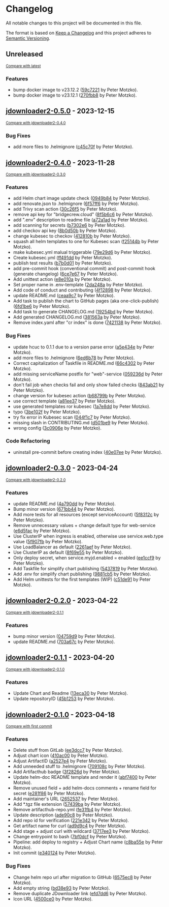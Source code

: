 # Changelog

All notable changes to this project will be documented in this file.

The format is based on [Keep a Changelog](http://keepachangelog.com/en/1.0.0/)
and this project adheres to [Semantic Versioning](http://semver.org/spec/v2.0.0.html).

<!-- insertion marker -->
## Unreleased

<small>[Compare with latest](https://github.com/pmoscode-helm/jdownloader2/compare/jdownloader2-0.5.0...HEAD)</small>

### Features

- bump docker image to v23.12.2 ([59c7221](https://github.com/pmoscode-helm/jdownloader2/commit/59c7221fd598d5d0769388cae8bf335ceb0c4089) by Peter Motzko).
- bump docker image to v23.12.1 ([270fbb8](https://github.com/pmoscode-helm/jdownloader2/commit/270fbb8ef50af852a1598425ca48fe4cba0e33ed) by Peter Motzko).

<!-- insertion marker -->
## [jdownloader2-0.5.0](https://github.com/pmoscode-helm/jdownloader2/releases/tag/jdownloader2-0.5.0) - 2023-12-15

<small>[Compare with jdownloader2-0.4.0](https://github.com/pmoscode-helm/jdownloader2/compare/jdownloader2-0.4.0...jdownloader2-0.5.0)</small>

### Bug Fixes

- add more files to .helmignore ([c45c70f](https://github.com/pmoscode-helm/jdownloader2/commit/c45c70feac262b0440a39d71940e7194eab7a559) by Peter Motzko).

## [jdownloader2-0.4.0](https://github.com/pmoscode-helm/jdownloader2/releases/tag/jdownloader2-0.4.0) - 2023-11-28

<small>[Compare with jdownloader2-0.3.0](https://github.com/pmoscode-helm/jdownloader2/compare/jdownloader2-0.3.0...jdownloader2-0.4.0)</small>

### Features

- add Helm chart image update check ([0949b84](https://github.com/pmoscode-helm/jdownloader2/commit/0949b84aff5a3c30823bbf4598c761cf9582344c) by Peter Motzko).
- add renovate.json to .helmignore ([6f57ff6](https://github.com/pmoscode-helm/jdownloader2/commit/6f57ff61bdb549b366914ee5a8d595f9c2545c57) by Peter Motzko).
- add Trivy scan action ([30c26f5](https://github.com/pmoscode-helm/jdownloader2/commit/30c26f54fb77920de97a78e5a14c4e59a1ccf5a6) by Peter Motzko).
- remove api key for "bridgecrew.cloud" ([8f5b6c6](https://github.com/pmoscode-helm/jdownloader2/commit/8f5b6c6b844eb6904e3d2a41fe12010ad5c35483) by Peter Motzko).
- add ".env" description to readme file ([a72a1ad](https://github.com/pmoscode-helm/jdownloader2/commit/a72a1ad8c9b8f667d35aed2d7b848373e61b6fe8) by Peter Motzko).
- add scanning for secrets ([b7302e6](https://github.com/pmoscode-helm/jdownloader2/commit/b7302e6ec9e7ad4c18ed7895e4d2c70692fd6735) by Peter Motzko).
- add checkov api key ([8b0d50b](https://github.com/pmoscode-helm/jdownloader2/commit/8b0d50b8e07346a1e9bca431e2e98fab23fbfaaa) by Peter Motzko).
- change kubesec to checkov ([412810b](https://github.com/pmoscode-helm/jdownloader2/commit/412810b8d2437c2c5d399e975effe525561f54c2) by Peter Motzko).
- squash all helm templates to one for Kubesec scan ([f25144b](https://github.com/pmoscode-helm/jdownloader2/commit/f25144bb7658633f7d7d34038e8e5c10f07fadf4) by Peter Motzko).
- make kubesec.yml malual triggerable ([79e29d6](https://github.com/pmoscode-helm/jdownloader2/commit/79e29d6d20b160a42eebcf3f66b2ca02195e8508) by Peter Motzko).
- Create kubesec.yml ([ff491dd](https://github.com/pmoscode-helm/jdownloader2/commit/ff491dd40c5e81188b89d4ca796151abacbc6a05) by Peter Motzko).
- publish test results ([b7b0d01](https://github.com/pmoscode-helm/jdownloader2/commit/b7b0d01b162b3522de2485d99d39e0c741a5dd02) by Peter Motzko).
- add pre-commit hook (conventional commit) and post-commit hook (generate changelog) ([6ce7e67](https://github.com/pmoscode-helm/jdownloader2/commit/6ce7e67c19b181e3ef3cf1aff96193cc10768029) by Peter Motzko).
- Add unittest action ([e8e010a](https://github.com/pmoscode-helm/jdownloader2/commit/e8e010ace4f95715a07764074686203122b1e3a3) by Peter Motzko).
- Set proper name in .env-template ([2da248a](https://github.com/pmoscode-helm/jdownloader2/commit/2da248ad5bf101a03b25fa74a979393d8842c055) by Peter Motzko).
- Add code of conduct and contributing ([4f12898](https://github.com/pmoscode-helm/jdownloader2/commit/4f128980552c4fe133b559b06ce639d60dec2f15) by Peter Motzko).
- update README.md ([ceaa9c7](https://github.com/pmoscode-helm/jdownloader2/commit/ceaa9c7f854b4363018c784a4f5f579fdfb37daa) by Peter Motzko).
- Add task to publish the chart to GitHub pages (aka one-click-publish) ([6fd1be6](https://github.com/pmoscode-helm/jdownloader2/commit/6fd1be6bd95809405213c843c942cd354ee8a103) by Peter Motzko).
- Add task to generate CHANGELOG.md ([19254bd](https://github.com/pmoscode-helm/jdownloader2/commit/19254bd5ad83dad3213ef826eb0607ce50f359cc) by Peter Motzko).
- Add generated CHANGELOG.md ([381563a](https://github.com/pmoscode-helm/jdownloader2/commit/381563aa43a68d6c921710733830bfb68a87def4) by Peter Motzko).
- Remove index.yaml after "cr index" is done ([7421138](https://github.com/pmoscode-helm/jdownloader2/commit/74211380cbfdcba249e0d34dd3dbe36da0615312) by Peter Motzko).

### Bug Fixes

- update hcuc to 0.1.1 due to a version parse error ([a5e434e](https://github.com/pmoscode-helm/jdownloader2/commit/a5e434ec52b8a662a35ab68bb2c817227ec8d8ec) by Peter Motzko).
- add more files to .helmignore ([6ed6b78](https://github.com/pmoscode-helm/jdownloader2/commit/6ed6b7889d17be2e09a85c7a06d772388f6bb7d3) by Peter Motzko).
- Correct capitalization of Taskfile in README.md ([66c4302](https://github.com/pmoscode-helm/jdownloader2/commit/66c4302650f0721a862a433aa094295e0d93366f) by Peter Motzko).
- add missing serviceName postfix for "web"-service ([059236d](https://github.com/pmoscode-helm/jdownloader2/commit/059236d98bea7ac033c02b21c654a7fefd973eaa) by Peter Motzko).
- don't fail job when checks fail and only show failed checks ([843ab21](https://github.com/pmoscode-helm/jdownloader2/commit/843ab215d2f40904e3867cbaada636c0bf056331) by Peter Motzko).
- change version for kubesec action ([b68799b](https://github.com/pmoscode-helm/jdownloader2/commit/b68799b59c09406d86fb12095791103b4581bdc7) by Peter Motzko).
- use correct template ([a81ee37](https://github.com/pmoscode-helm/jdownloader2/commit/a81ee378527dc5ef31d373bc9f8bbdfef4027704) by Peter Motzko).
- use generated templates ror kubesec ([1a7e8dd](https://github.com/pmoscode-helm/jdownloader2/commit/1a7e8dd27e163fb7020f7b8e3e60b5a5dc90db5e) by Peter Motzko).
- typo ([3be102f](https://github.com/pmoscode-helm/jdownloader2/commit/3be102f28c8b8fafd7760e693766c5f2f71d3bd8) by Peter Motzko).
- try fix error in Kubesec scan ([044f1c7](https://github.com/pmoscode-helm/jdownloader2/commit/044f1c716434eb697d89ddab4ded7df1e5ddde9b) by Peter Motzko).
- missing slash in CONTRIBUTING.md ([d501be9](https://github.com/pmoscode-helm/jdownloader2/commit/d501be9a405cb17fdf34d6d8b4273aec373b25b4) by Peter Motzko).
- wrong config ([3c0906e](https://github.com/pmoscode-helm/jdownloader2/commit/3c0906e59e08abbe4a8b3a32cb5a32439b8e3f2d) by Peter Motzko).

### Code Refactoring

- uninstall pre-commit before creating index ([40e07ee](https://github.com/pmoscode-helm/jdownloader2/commit/40e07ee922f0af42a1b921ca7ba207e9fb666de0) by Peter Motzko).

## [jdownloader2-0.3.0](https://github.com/pmoscode-helm/jdownloader2/releases/tag/jdownloader2-0.3.0) - 2023-04-24

<small>[Compare with jdownloader2-0.2.0](https://github.com/pmoscode-helm/jdownloader2/compare/jdownloader2-0.2.0...jdownloader2-0.3.0)</small>

### Features

- update README.md ([4a790dd](https://github.com/pmoscode-helm/jdownloader2/commit/4a790dd355c9e784fff669acfd37b39691d32d81) by Peter Motzko).
- Bump minor version ([671bb44](https://github.com/pmoscode-helm/jdownloader2/commit/671bb44f746f3da8409fb1057b952918b9cb85eb) by Peter Motzko).
- Add more tests for all resources (except serviceAccount) ([5f8312c](https://github.com/pmoscode-helm/jdownloader2/commit/5f8312cffba810bc86792cb5839eeebcf4127193) by Peter Motzko).
- Remove unnecessary values + change default type for web-service ([e6d5fac](https://github.com/pmoscode-helm/jdownloader2/commit/e6d5fac19f440618e9e70569aaeb23b9031a5000) by Peter Motzko).
- Use ClusterIP when ingress is enabled, otherwise use service.web.type value ([5f907fb](https://github.com/pmoscode-helm/jdownloader2/commit/5f907fb35179b6a568a7b22bdfc09d7d19c757b5) by Peter Motzko).
- Use LoadBalancer as default ([2261aef](https://github.com/pmoscode-helm/jdownloader2/commit/2261aefea5c127908a27b42220aa48d1459afdc5) by Peter Motzko).
- Use ClusterIP as default ([8f69e55](https://github.com/pmoscode-helm/jdownloader2/commit/8f69e551db079404cb8e0caf420d0e01447f8745) by Peter Motzko).
- Only deploy secret, when service.myjd.enabled = enabled ([ee1ccf9](https://github.com/pmoscode-helm/jdownloader2/commit/ee1ccf9775e1562c0eccd83dd43a4653c26fe48e) by Peter Motzko).
- Add Taskfile for simplify chart publishing ([5437819](https://github.com/pmoscode-helm/jdownloader2/commit/543781916bd025c4b25b1eb4350415915d62660a) by Peter Motzko).
- Add .env for simplify chart publishing ([9881cb5](https://github.com/pmoscode-helm/jdownloader2/commit/9881cb51a4420fbaaaa09a46454c2e1d1dd68810) by Peter Motzko).
- Add Helm unittests for the first templates (WIP) ([c51de91](https://github.com/pmoscode-helm/jdownloader2/commit/c51de914401af076d4417478e38749a2aa1f92ad) by Peter Motzko).

## [jdownloader2-0.2.0](https://github.com/pmoscode-helm/jdownloader2/releases/tag/jdownloader2-0.2.0) - 2023-04-22

<small>[Compare with jdownloader2-0.1.1](https://github.com/pmoscode-helm/jdownloader2/compare/jdownloader2-0.1.1...jdownloader2-0.2.0)</small>

### Features

- bump minor version ([04759d9](https://github.com/pmoscode-helm/jdownloader2/commit/04759d9d6e15c89424de89d9a39c00a3a645a8f9) by Peter Motzko).
- update README.md ([703a67c](https://github.com/pmoscode-helm/jdownloader2/commit/703a67cd55d6f4688868bdee84d3353e782c961d) by Peter Motzko).

## [jdownloader2-0.1.1](https://github.com/pmoscode-helm/jdownloader2/releases/tag/jdownloader2-0.1.1) - 2023-04-20

<small>[Compare with jdownloader2-0.1.0](https://github.com/pmoscode-helm/jdownloader2/compare/jdownloader2-0.1.0...jdownloader2-0.1.1)</small>

### Features

- Update Chart and Readme ([13eca30](https://github.com/pmoscode-helm/jdownloader2/commit/13eca309502ec4ad04167788b20a64673199ba82) by Peter Motzko).
- Update repositoryID ([45b1253](https://github.com/pmoscode-helm/jdownloader2/commit/45b1253cb6914d7a444c3b99f9cec5d2497b44e2) by Peter Motzko).

## [jdownloader2-0.1.0](https://github.com/pmoscode-helm/jdownloader2/releases/tag/jdownloader2-0.1.0) - 2023-04-18

<small>[Compare with first commit](https://github.com/pmoscode-helm/jdownloader2/compare/a380671a24b0691631682b0fc9eb63c8036d02fd...jdownloader2-0.1.0)</small>

### Features

- Delete stuff from GitLab ([ee3dcc7](https://github.com/pmoscode-helm/jdownloader2/commit/ee3dcc766523d527eaeb81792aedd80a6f53fdc9) by Peter Motzko).
- Adjust chart icon ([410ac00](https://github.com/pmoscode-helm/jdownloader2/commit/410ac00e32fec031af0140b7b7b451d5cdc03e61) by Peter Motzko).
- Adjust ArtifactID ([a2527e4](https://github.com/pmoscode-helm/jdownloader2/commit/a2527e42d4c565d5e3bb9259ca612747357cbb24) by Peter Motzko).
- Add unneeded stuff to .helmignore ([709108c](https://github.com/pmoscode-helm/jdownloader2/commit/709108c62c20ead4d70edf8bc1e75458ca646658) by Peter Motzko).
- Add Artifacthub badge ([3f2826d](https://github.com/pmoscode-helm/jdownloader2/commit/3f2826d3807c6536131031e1d8de4c48b14878dd) by Peter Motzko).
- Update helm-doc README template and render it ([abf7400](https://github.com/pmoscode-helm/jdownloader2/commit/abf74003c2b7593eeda686588be6e79e1c3f6834) by Peter Motzko).
- Remove unused field + add helm-docs comments + rename field for secret ([e281f86](https://github.com/pmoscode-helm/jdownloader2/commit/e281f86dbb9e7b60fcba2609ff9e33d9371b8787) by Peter Motzko).
- Add maintainer's URL ([2652537](https://github.com/pmoscode-helm/jdownloader2/commit/265253711f80d258e638f8648263f5c968d33935) by Peter Motzko).
- Add *.tgz file extension ([57439ba](https://github.com/pmoscode-helm/jdownloader2/commit/57439ba1f0b49f2449d579638664b468b3734ba6) by Peter Motzko).
- Remove artifacthub-repo.yml ([fe31fb4](https://github.com/pmoscode-helm/jdownloader2/commit/fe31fb45f8eff73990d1374fdee84d4de7069054) by Peter Motzko).
- Update description ([ade90c8](https://github.com/pmoscode-helm/jdownloader2/commit/ade90c85d78df3bdd90172e39963e8ac0941d4e9) by Peter Motzko).
- Add repo id for verification ([221e342](https://github.com/pmoscode-helm/jdownloader2/commit/221e3421acc6449701ae2db1ce30da40eff18281) by Peter Motzko).
- Get artifact name for curl ([ad9d9c4](https://github.com/pmoscode-helm/jdownloader2/commit/ad9d9c4025eb6707e9c53e87a83fd159e14d4a9b) by Peter Motzko).
- Add stage + adjust curl with wildcard ([3717ee3](https://github.com/pmoscode-helm/jdownloader2/commit/3717ee39607c581948ac33dddd180d9f674683b2) by Peter Motzko).
- Change entrypoint to bash ([7bf0dcf](https://github.com/pmoscode-helm/jdownloader2/commit/7bf0dcfd5fff13cbbe74716c6ce14ae887268f85) by Peter Motzko).
- Pipeline: add deploy to registry + Adjust Chart name ([c8ba55e](https://github.com/pmoscode-helm/jdownloader2/commit/c8ba55e6657fc0ac5d088ec81b0b2ff459c34a98) by Peter Motzko).
- Init commit ([e340124](https://github.com/pmoscode-helm/jdownloader2/commit/e3401240c7d9538e2f606dfb2a80462ce9f0914a) by Peter Motzko).

### Bug Fixes

- Change helm repo url after migration to GitHub ([6575ec8](https://github.com/pmoscode-helm/jdownloader2/commit/6575ec890eb217692b6ccef258061f6f15f50efb) by Peter Motzko).
- Add empty string ([bd38e93](https://github.com/pmoscode-helm/jdownloader2/commit/bd38e93b91e9cc74caf2824826c4c7538d42d39c) by Peter Motzko).
- Remove duplicate JDownloader link ([efd7dd6](https://github.com/pmoscode-helm/jdownloader2/commit/efd7dd638d9e69f33f4ae34e57df060fd39b88e3) by Peter Motzko).
- Icon URL ([4500ce0](https://github.com/pmoscode-helm/jdownloader2/commit/4500ce05e5a5313abfec1187af4fd92bb96326ce) by Peter Motzko).

